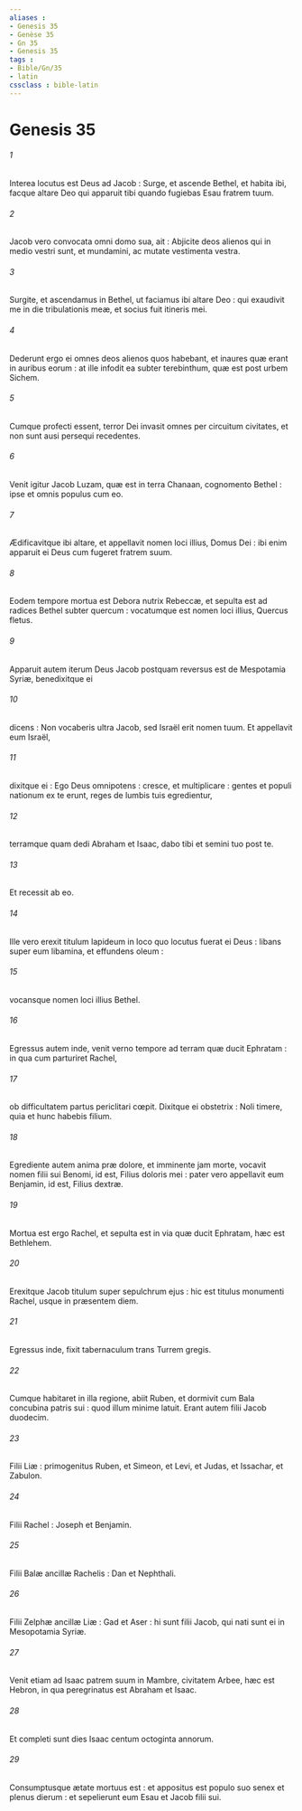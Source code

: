 ```yaml
---
aliases : 
- Genesis 35
- Genèse 35
- Gn 35
- Genesis 35
tags : 
- Bible/Gn/35
- latin
cssclass : bible-latin
---
```


# Genesis 35

###### 1
Interea locutus est Deus ad Jacob : Surge, et ascende Bethel, et habita ibi, facque altare Deo qui apparuit tibi quando fugiebas Esau fratrem tuum.
###### 2
Jacob vero convocata omni domo sua, ait : Abjicite deos alienos qui in medio vestri sunt, et mundamini, ac mutate vestimenta vestra.
###### 3
Surgite, et ascendamus in Bethel, ut faciamus ibi altare Deo : qui exaudivit me in die tribulationis meæ, et socius fuit itineris mei.
###### 4
Dederunt ergo ei omnes deos alienos quos habebant, et inaures quæ erant in auribus eorum : at ille infodit ea subter terebinthum, quæ est post urbem Sichem.
###### 5
Cumque profecti essent, terror Dei invasit omnes per circuitum civitates, et non sunt ausi persequi recedentes.
###### 6
Venit igitur Jacob Luzam, quæ est in terra Chanaan, cognomento Bethel : ipse et omnis populus cum eo.
###### 7
Ædificavitque ibi altare, et appellavit nomen loci illius, Domus Dei : ibi enim apparuit ei Deus cum fugeret fratrem suum.
###### 8
Eodem tempore mortua est Debora nutrix Rebeccæ, et sepulta est ad radices Bethel subter quercum : vocatumque est nomen loci illius, Quercus fletus.
###### 9
Apparuit autem iterum Deus Jacob postquam reversus est de Mespotamia Syriæ, benedixitque ei
###### 10
dicens : Non vocaberis ultra Jacob, sed Israël erit nomen tuum. Et appellavit eum Israël,
###### 11
dixitque ei : Ego Deus omnipotens : cresce, et multiplicare : gentes et populi nationum ex te erunt, reges de lumbis tuis egredientur,
###### 12
terramque quam dedi Abraham et Isaac, dabo tibi et semini tuo post te.
###### 13
Et recessit ab eo.
###### 14
Ille vero erexit titulum lapideum in loco quo locutus fuerat ei Deus : libans super eum libamina, et effundens oleum :
###### 15
vocansque nomen loci illius Bethel.
###### 16
Egressus autem inde, venit verno tempore ad terram quæ ducit Ephratam : in qua cum parturiret Rachel,
###### 17
ob difficultatem partus periclitari cœpit. Dixitque ei obstetrix : Noli timere, quia et hunc habebis filium.
###### 18
Egrediente autem anima præ dolore, et imminente jam morte, vocavit nomen filii sui Benomi, id est, Filius doloris mei : pater vero appellavit eum Benjamin, id est, Filius dextræ.
###### 19
Mortua est ergo Rachel, et sepulta est in via quæ ducit Ephratam, hæc est Bethlehem.
###### 20
Erexitque Jacob titulum super sepulchrum ejus : hic est titulus monumenti Rachel, usque in præsentem diem.
###### 21
Egressus inde, fixit tabernaculum trans Turrem gregis.
###### 22
Cumque habitaret in illa regione, abiit Ruben, et dormivit cum Bala concubina patris sui : quod illum minime latuit. Erant autem filii Jacob duodecim.
###### 23
Filii Liæ : primogenitus Ruben, et Simeon, et Levi, et Judas, et Issachar, et Zabulon.
###### 24
Filii Rachel : Joseph et Benjamin.
###### 25
Filii Balæ ancillæ Rachelis : Dan et Nephthali.
###### 26
Filii Zelphæ ancillæ Liæ : Gad et Aser : hi sunt filii Jacob, qui nati sunt ei in Mesopotamia Syriæ.
###### 27
Venit etiam ad Isaac patrem suum in Mambre, civitatem Arbee, hæc est Hebron, in qua peregrinatus est Abraham et Isaac.
###### 28
Et completi sunt dies Isaac centum octoginta annorum.
###### 29
Consumptusque ætate mortuus est : et appositus est populo suo senex et plenus dierum : et sepelierunt eum Esau et Jacob filii sui.

